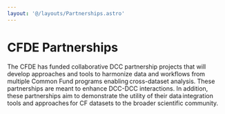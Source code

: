 ```yaml
---
layout: '@/layouts/Partnerships.astro'
---
```

# CFDE Partnerships
The CFDE has funded collaborative DCC partnership projects that will develop approaches and tools to harmonize data and workflows from multiple Common Fund programs enabling cross-dataset analysis. These partnerships are meant to enhance DCC-DCC interactions. In addition, these partnerships aim to demonstrate the utility of their data integration tools and approaches for CF datasets to the broader scientific community.
